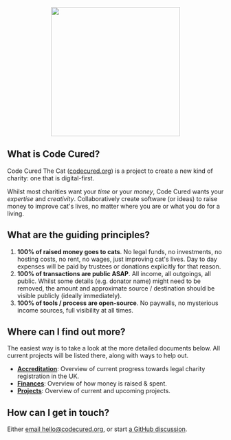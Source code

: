 <div align="center">
  <img src="https://codecured.org/branding/logo/logo_transparent.png" width="300px">
</div>

## What is Code Cured?

Code Cured The Cat ([codecured.org](https://codecured.org)) is a project to create a new kind of charity: one that is digital-first.

Whilst most charities want your *time* or your *money*, Code Cured wants your *expertise* and *creativity*. Collaboratively create software (or ideas) to raise money to improve cat's lives, no matter where you are or what you do for a living.

## What are the guiding principles?

1. **100% of raised money goes to cats**. No legal funds, no investments, no hosting costs, no rent, no wages, just improving cat's lives. Day to day expenses will be paid by trustees or donations explicitly for that reason.
2. **100% of transactions are public ASAP**. All income, all outgoings, all public. Whilst some details (e.g. donator name) might need to be removed, the amount and approximate source / destination should be visible publicly (ideally immediately).
3. **100% of tools / process are open-source**. No paywalls, no mysterious income sources, full visibility at all times.

## Where can I find out more?

The easiest way is to take a look at the more detailed documents below. All current projects will be listed there, along with ways to help out.

* **[Accreditation](/docs/Accreditation)**: Overview of current progress towards legal charity registration in the UK.
* **[Finances](/docs/Finances)**: Overview of how money is raised & spent.
* **[Projects](/docs/Projects)**: Overview of current and upcoming projects.

## How can I get in touch?

Either [email hello@codecured.org](mailto:hello@codecured.org), or start [a GitHub discussion](https://github.com/codecured).

